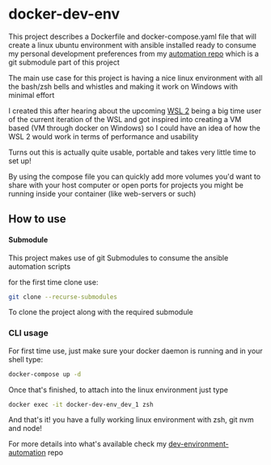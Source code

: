 # docker-dev-env

This project describes a Dockerfile and docker-compose.yaml file that
will create a linux ubuntu environment with ansible installed ready to
consume my personal development preferences from my
[automation repo](https://github.com/sandman21dan/dev-environment-automation)
which is a git submodule part of this project

The main use case for this project is having a nice linux environment with all the bash/zsh bells and whistles
and making it work on Windows with minimal effort

I created this after hearing about the upcoming [WSL 2](https://devblogs.microsoft.com/commandline/announcing-wsl-2/)
being a big time user of the current iteration of the WSL and got inspired into creating a VM based (VM through docker on Windows)
so I could have an idea of how the WSL 2 would work in terms of performance and usability

Turns out this is actually quite usable, portable and takes very little time to set up!

By using the compose file you can quickly add more volumes you'd want to share with your host computer
or open ports for projects you might be running inside your container (like web-servers or such)

## How to use

#### Submodule

This project makes use of git Submodules to consume the ansible automation scripts

for the first time clone use:

```sh
git clone --recurse-submodules
```

To clone the project along with the required submodule

### CLI usage

For first time use, just make sure your docker daemon is running and in your shell type:

```sh
docker-compose up -d
```

Once that's finished, to attach into the linux environment just type

```sh
docker exec -it docker-dev-env_dev_1 zsh
```

And that's it! you have a fully working linux environment with zsh, git nvm and node!

For more details into what's available check my [dev-environment-automation](https://github.com/sandman21dan/dev-environment-automation) repo